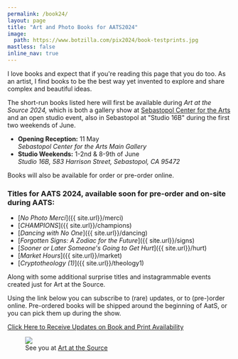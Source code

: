 ```yaml
---
permalink: /book24/
layout: page
title: "Art and Photo Books for AATS2024"
image:
  path: https://www.botzilla.com/pix2024/book-testprints.jpg
mastless: false
inline_nav: true
---
```


I love books and expect that if you're reading this page that you do too. As an artist, I find books to be the best way yet invented to explore and share complex and beautiful ideas.

The short-run books listed here will first be available during _Art at the Source 2024,_ which is both a gallery show at [Sebastopol Center for the Arts](https://www.sebarts.org/) and an open studio event, also in Sebastopol at "Studio 16B" during the first two weekends of June.

* **Opening Reception:** 11 May<br/>_Sebastopol Center for the Arts Main Gallery_
* **Studio Weekends:** 1-2nd & 8-9th of June<br/>_Studio 16B, 583 Harrison Street, Sebastopol, CA 95472_

Books will also be available for order or pre-order online.

### Titles for AATS 2024, available soon for pre-order and on-site during AATS:

* [_No Photo Merci_]({{ site.url}}/merci)
* [_CHAMPIONS_]({{ site.url}}/champions)
* [_Dancing with No One_]({{ site.url}}/dancing)
* [_Forgotten Signs: A Zodiac for the Future_]({{ site.url}}/signs)
* [_Sooner or Later Someone's Going to Get Hurt_]({{ site.url}}/hurt)
* [_Market Hours_]({{ site.url}}/market)
* [_Cryptotheology (1)_]({{ site.url}}/theology1)

Along with some additional surprise titles and instagrammable events created just for Art at the Source.

Using the link below you can subscribe to (rare) updates, or to (pre-)order online. Pre-ordered books will be shipped around the beginning of AatS, or you can pick them up during the show.

<a class="btn btn--info btn--large" href="mailto:kevin+books@vumondo.com?subject=Updates%20on%20Books%20and%20Prints&body=Please%20keep%20me%20informed%20of%20updates%20on%20sales%20availability%20of%20your%20books%20and%20prints%20related%20to%20AATS%202024">Click Here to Receive Updates on Book and Print Availability</a>

<figure class="align-center">
<a href="{{ site.url}}/book24"><img src="https://www.botzilla.com/pix2024/author-promo-card.jpg"></a>
<figcaption>See you at <a href="{{ site.url}}/aats">Art at the Source</a></figcaption>
</figure>

